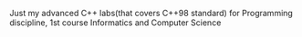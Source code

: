 Just my advanced C++ labs(that covers C++98 standard) for Programming discipline, 1st course Informatics and Computer Science
